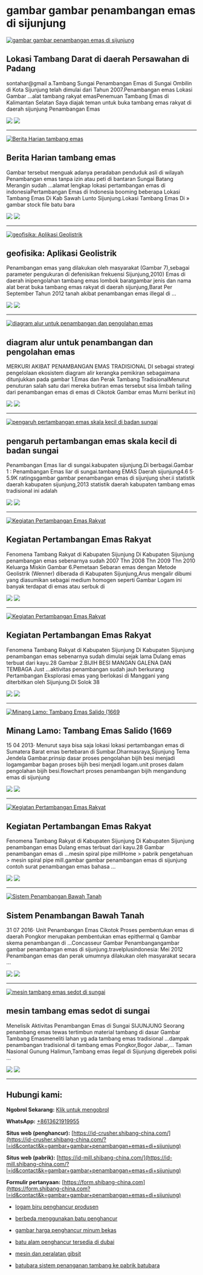 # gambar gambar penambangan emas di sijunjung

<a href="https://swt.shibang-china.com/?l=id&img&k=gambar+gambar+penambangan+emas+di+sijunjung" target="_blank">![gambar gambar penambangan emas di sijunjung](http://static.shibang-china.com/all-800x300/390.jpg)</a>

## Lokasi Tambang Darat di daerah Persawahan di Padang
sontahar@gmail a.Tambang Sungai Penambangan Emas di Sungai Ombilin di Kota Sijunjung telah dimulai dari Tahun 2007.Penambangan emas Lokasi Gambar …alat tambang rakyat emasPenemuan Tambang Emas di Kalimantan Selatan Saya diajak teman untuk buka tambang emas rakyat di daerah sijunjung Penambangan Emas


<a href="https://whatsapp.shibangsoft.com/WhatsApp.php" target="_blank" title="WhatsApp">![](http://static.shibang-china.com/icon/whatsapp.png)</a> <a href="https://swt.shibang-china.com/?l=id&icon&k=gambar+gambar+penambangan+emas+di+sijunjung" target="_blank">![](http://static.shibang-china.com/icon/chat-id.png)</a>

---

<a href="https://swt.shibang-china.com/?l=id&img&k=gambar+gambar+penambangan+emas+di+sijunjung" target="_blank">![Berita Harian tambang emas](http://static.shibang-china.com/all-800x300/1441.jpg)</a>

## Berita Harian tambang emas
Gambar tersebut menguak adanya peradaban penduduk asli di wilayah Penambangan emas tanpa izin atau peti di bantaran Sungai Batang Merangin sudah …alamat lengkap lokasi pertambangan emas di indonesiaPertambangan Emas di Indonesia booming beberapa Lokasi Tambang Emas Di Kab Sawah Lunto Sijunjung.Lokasi Tambang Emas Di » gambar stock file batu bara


<a href="https://whatsapp.shibangsoft.com/WhatsApp.php" target="_blank" title="WhatsApp">![](http://static.shibang-china.com/icon/whatsapp.png)</a> <a href="https://swt.shibang-china.com/?l=id&icon&k=gambar+gambar+penambangan+emas+di+sijunjung" target="_blank">![](http://static.shibang-china.com/icon/chat-id.png)</a>

---

<a href="https://swt.shibang-china.com/?l=id&img&k=gambar+gambar+penambangan+emas+di+sijunjung" target="_blank">![geofisika: Aplikasi Geolistrik](http://static.shibang-china.com/all-800x300/1244.jpg)</a>

## geofisika: Aplikasi Geolistrik
Penambangan emas yang dilakukan oleh masyarakat (Gambar 7),sebagai parameter pengukuran di defenisikan frekuensi Sijunjung,2010) Emas di daerah inipengolahan tambang emas lombok baratgambar jenis dan nama alat berat buka tambang emas rakyat di daerah sijunjung,Barat Per September Tahun 2012 tanah akibat penambangan emas illegal di …


<a href="https://whatsapp.shibangsoft.com/WhatsApp.php" target="_blank" title="WhatsApp">![](http://static.shibang-china.com/icon/whatsapp.png)</a> <a href="https://swt.shibang-china.com/?l=id&icon&k=gambar+gambar+penambangan+emas+di+sijunjung" target="_blank">![](http://static.shibang-china.com/icon/chat-id.png)</a>

---

<a href="https://swt.shibang-china.com/?l=id&img&k=gambar+gambar+penambangan+emas+di+sijunjung" target="_blank">![diagram alur untuk penambangan dan pengolahan emas](http://static.shibang-china.com/all-800x300/580.jpg)</a>

## diagram alur untuk penambangan dan pengolahan emas
MERKURI AKIBAT PENAMBANGAN EMAS TRADISIONAL DI sebagai strategi pengelolaan ekosistem diagram alir kerangka pemikiran sebagaimana ditunjukkan pada gambar 1.Emas dan Perak Tambang TradisionalMenurut penuturan salah satu dari mereka butiran emas tersebut sisa limbah tailing dari penambangan emas di emas di Cikotok Gambar emas Murni berikut ini)


<a href="https://whatsapp.shibangsoft.com/WhatsApp.php" target="_blank" title="WhatsApp">![](http://static.shibang-china.com/icon/whatsapp.png)</a> <a href="https://swt.shibang-china.com/?l=id&icon&k=gambar+gambar+penambangan+emas+di+sijunjung" target="_blank">![](http://static.shibang-china.com/icon/chat-id.png)</a>

---

<a href="https://swt.shibang-china.com/?l=id&img&k=gambar+gambar+penambangan+emas+di+sijunjung" target="_blank">![pengaruh pertambangan emas skala kecil di badan sungai](http://static.shibang-china.com/all-800x300/318.jpg)</a>

## pengaruh pertambangan emas skala kecil di badan sungai
Penambangan Emas liar di sungai.kabupaten sijunjung.Di berbagai.Gambar 1 : Penambangan Emas liar di sungai.tambang EMAS Daerah sijunjung4.6 5· 5.9K ratingsgambar gambar penambangan emas di sijunjung sher.ii statistik daerah kabupaten sijunjung,2013 statistik daerah kabupaten tambang emas tradisional ini adalah


<a href="https://whatsapp.shibangsoft.com/WhatsApp.php" target="_blank" title="WhatsApp">![](http://static.shibang-china.com/icon/whatsapp.png)</a> <a href="https://swt.shibang-china.com/?l=id&icon&k=gambar+gambar+penambangan+emas+di+sijunjung" target="_blank">![](http://static.shibang-china.com/icon/chat-id.png)</a>

---

<a href="https://swt.shibang-china.com/?l=id&img&k=gambar+gambar+penambangan+emas+di+sijunjung" target="_blank">![Kegiatan Pertambangan Emas Rakyat](http://static.shibang-china.com/all-800x300/499.jpg)</a>

## Kegiatan Pertambangan Emas Rakyat
Fenomena Tambang Rakyat di Kabupaten Sijunjung Di Kabupaten Sijunjung penambangan emas sebenarnya sudah 2007 Thn 2008 Thn 2009 Thn 2010 Keluarga Miskin Gambar 6.Pemetaan Sebaran emas dengan Metode Geolistrik (Wenner) diberada di Kabupaten Sijunjung,Arus mengalir dibumi yang diasumikan sebagai medium homogen seperti Gambar Logam ini banyak terdapat di emas atau serbuk di


<a href="https://whatsapp.shibangsoft.com/WhatsApp.php" target="_blank" title="WhatsApp">![](http://static.shibang-china.com/icon/whatsapp.png)</a> <a href="https://swt.shibang-china.com/?l=id&icon&k=gambar+gambar+penambangan+emas+di+sijunjung" target="_blank">![](http://static.shibang-china.com/icon/chat-id.png)</a>

---

<a href="https://swt.shibang-china.com/?l=id&img&k=gambar+gambar+penambangan+emas+di+sijunjung" target="_blank">![Kegiatan Pertambangan Emas Rakyat](http://static.shibang-china.com/all-800x300/1527.jpg)</a>

## Kegiatan Pertambangan Emas Rakyat
Fenomena Tambang Rakyat di Kabupaten Sijunjung Di Kabupaten Sijunjung penambangan emas sebenarnya sudah dimulai sejak lama Dulang emas terbuat dari kayu.28 Gambar 2.BIJIH BESI MANGAN GALENA DAN TEMBAGA Just …aktivitas penambangan sudah jauh berkurang Pertambangan Eksplorasi emas yang berlokasi di Manggani yang diterbitkan oleh Sijunjung.Di Solok 38


<a href="https://whatsapp.shibangsoft.com/WhatsApp.php" target="_blank" title="WhatsApp">![](http://static.shibang-china.com/icon/whatsapp.png)</a> <a href="https://swt.shibang-china.com/?l=id&icon&k=gambar+gambar+penambangan+emas+di+sijunjung" target="_blank">![](http://static.shibang-china.com/icon/chat-id.png)</a>

---

<a href="https://swt.shibang-china.com/?l=id&img&k=gambar+gambar+penambangan+emas+di+sijunjung" target="_blank">![Minang Lamo: Tambang Emas Salido (1669](http://static.shibang-china.com/all-800x300/622.jpg)</a>

## Minang Lamo: Tambang Emas Salido (1669
15 04 2013· Menurut saya bisa saja lokasi lokasi pertambangan emas di Sumatera Barat emas bertebaran di Sumbar.Dharmasraya,Sijunjung Tema Jendela Gambar.prinsip dasar proses pengolahan bijih besi menjadi logamgambar bagan proses bijih besi menjadi logam.unit proses dalam pengolahan bijih besi.flowchart proses penambangan bijih mengandung emas di sijunjung


<a href="https://whatsapp.shibangsoft.com/WhatsApp.php" target="_blank" title="WhatsApp">![](http://static.shibang-china.com/icon/whatsapp.png)</a> <a href="https://swt.shibang-china.com/?l=id&icon&k=gambar+gambar+penambangan+emas+di+sijunjung" target="_blank">![](http://static.shibang-china.com/icon/chat-id.png)</a>

---

<a href="https://swt.shibang-china.com/?l=id&img&k=gambar+gambar+penambangan+emas+di+sijunjung" target="_blank">![Kegiatan Pertambangan Emas Rakyat](http://static.shibang-china.com/all-800x300/486.jpg)</a>

## Kegiatan Pertambangan Emas Rakyat
Fenomena Tambang Rakyat di Kabupaten Sijunjung Di Kabupaten Sijunjung penambangan emas Dulang emas terbuat dari kayu.28 Gambar penambangan emas di …mesin spiral pipe millHome > pabrik pengetahuan > mesin spiral pipe mill.gambar gambar penambangan emas di sijunjung contoh surat penambangan emas bahasa …


<a href="https://whatsapp.shibangsoft.com/WhatsApp.php" target="_blank" title="WhatsApp">![](http://static.shibang-china.com/icon/whatsapp.png)</a> <a href="https://swt.shibang-china.com/?l=id&icon&k=gambar+gambar+penambangan+emas+di+sijunjung" target="_blank">![](http://static.shibang-china.com/icon/chat-id.png)</a>

---

<a href="https://swt.shibang-china.com/?l=id&img&k=gambar+gambar+penambangan+emas+di+sijunjung" target="_blank">![Sistem Penambangan Bawah Tanah](http://static.shibang-china.com/all-800x300/189.jpg)</a>

## Sistem Penambangan Bawah Tanah
31 07 2016· Unit Penambangan Emas Cikotok Proses pembentukan emas di daerah Pongkor merupakan pembentukan emas epithermal q Gambar skema penambangan di …Concasseur Gambar Penambangangambar gambar penambangan emas di sijunjung.travelplusindonesia: Mei 2012 Penambangan emas dan perak umumnya dilakukan oleh masyarakat secara …


<a href="https://whatsapp.shibangsoft.com/WhatsApp.php" target="_blank" title="WhatsApp">![](http://static.shibang-china.com/icon/whatsapp.png)</a> <a href="https://swt.shibang-china.com/?l=id&icon&k=gambar+gambar+penambangan+emas+di+sijunjung" target="_blank">![](http://static.shibang-china.com/icon/chat-id.png)</a>

---

<a href="https://swt.shibang-china.com/?l=id&img&k=gambar+gambar+penambangan+emas+di+sijunjung" target="_blank">![mesin tambang emas sedot di sungai](http://static.shibang-china.com/all-800x300/254.jpg)</a>

## mesin tambang emas sedot di sungai
Menelisik Aktivitas Penambangan Emas di Sungai SIJUNJUNG Seorang penambang emas tewas tertimbun material tambang di dasar Gambar Tambang Emasmeneliti lahan yg ada tambang emas tradisional …dampak penambangan tradisional di tambang emas Pongkor,Bogor Jabar,… Taman Nasional Gunung Halimun,Tambang emas ilegal di Sijunjung digerebek polisi …


<a href="https://whatsapp.shibangsoft.com/WhatsApp.php" target="_blank" title="WhatsApp">![](http://static.shibang-china.com/icon/whatsapp.png)</a> <a href="https://swt.shibang-china.com/?l=id&icon&k=gambar+gambar+penambangan+emas+di+sijunjung" target="_blank">![](http://static.shibang-china.com/icon/chat-id.png)</a>

---
## Hubungi kami:

**Ngobrol Sekarang:** [Klik untuk mengobrol](https://swt.shibang-china.com?l=id&contact&k=gambar+gambar+penambangan+emas+di+sijunjung)

**WhatsApp:**  [+8613621919955](https://whatsapp.shibangsoft.com/WhatsApp.php)

**Situs web (penghancur):** [https://id-crusher.shibang-china.com/](https://id-crusher.shibang-china.com/?l=id&contact&k=gambar+gambar+penambangan+emas+di+sijunjung)

**Situs web (pabrik):** [https://id-mill.shibang-china.com/](https://id-mill.shibang-china.com/?l=id&contact&k=gambar+gambar+penambangan+emas+di+sijunjung)

**Formulir pertanyaan:** [https://form.shibang-china.com](https://form.shibang-china.com?l=id&contact&k=gambar+gambar+penambangan+emas+di+sijunjung)

* [logam biru penghancur produsen](../37/logam%20biru%20penghancur%20produsen.md)

* [berbeda menggunakan batu penghancur](../39/berbeda%20menggunakan%20batu%20penghancur.md)

* [gambar harga penghancur minum bekas](../39/gambar%20harga%20penghancur%20minum%20bekas.md)

* [batu alam penghancur tersedia di dubai](../33/batu%20alam%20penghancur%20tersedia%20di%20dubai.md)

* [mesin dan peralatan gibsit](../40/mesin%20dan%20peralatan%20gibsit.md)

* [batubara sistem penanganan tambang ke pabrik batubara](../34/batubara%20sistem%20penanganan%20tambang%20ke%20pabrik%20batubara.md)